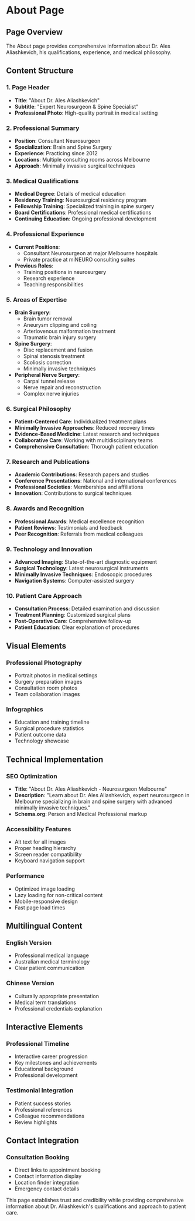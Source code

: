 
# About Page

## Page Overview

The About page provides comprehensive information about Dr. Ales Aliashkevich, his qualifications, experience, and medical philosophy.

## Content Structure

### 1. Page Header
- **Title**: "About Dr. Ales Aliashkevich"
- **Subtitle**: "Expert Neurosurgeon & Spine Specialist"
- **Professional Photo**: High-quality portrait in medical setting

### 2. Professional Summary
- **Position**: Consultant Neurosurgeon
- **Specialization**: Brain and Spine Surgery
- **Experience**: Practicing since 2012
- **Locations**: Multiple consulting rooms across Melbourne
- **Approach**: Minimally invasive surgical techniques

### 3. Medical Qualifications
- **Medical Degree**: Details of medical education
- **Residency Training**: Neurosurgical residency program
- **Fellowship Training**: Specialized training in spine surgery
- **Board Certifications**: Professional medical certifications
- **Continuing Education**: Ongoing professional development

### 4. Professional Experience
- **Current Positions**:
  - Consultant Neurosurgeon at major Melbourne hospitals
  - Private practice at miNEURO consulting suites
- **Previous Roles**:
  - Training positions in neurosurgery
  - Research experience
  - Teaching responsibilities

### 5. Areas of Expertise
- **Brain Surgery**:
  - Brain tumor removal
  - Aneurysm clipping and coiling
  - Arteriovenous malformation treatment
  - Traumatic brain injury surgery
- **Spine Surgery**:
  - Disc replacement and fusion
  - Spinal stenosis treatment
  - Scoliosis correction
  - Minimally invasive techniques
- **Peripheral Nerve Surgery**:
  - Carpal tunnel release
  - Nerve repair and reconstruction
  - Complex nerve injuries

### 6. Surgical Philosophy
- **Patient-Centered Care**: Individualized treatment plans
- **Minimally Invasive Approaches**: Reduced recovery times
- **Evidence-Based Medicine**: Latest research and techniques
- **Collaborative Care**: Working with multidisciplinary teams
- **Comprehensive Consultation**: Thorough patient education

### 7. Research and Publications
- **Academic Contributions**: Research papers and studies
- **Conference Presentations**: National and international conferences
- **Professional Societies**: Memberships and affiliations
- **Innovation**: Contributions to surgical techniques

### 8. Awards and Recognition
- **Professional Awards**: Medical excellence recognition
- **Patient Reviews**: Testimonials and feedback
- **Peer Recognition**: Referrals from medical colleagues

### 9. Technology and Innovation
- **Advanced Imaging**: State-of-the-art diagnostic equipment
- **Surgical Technology**: Latest neurosurgical instruments
- **Minimally Invasive Techniques**: Endoscopic procedures
- **Navigation Systems**: Computer-assisted surgery

### 10. Patient Care Approach
- **Consultation Process**: Detailed examination and discussion
- **Treatment Planning**: Customized surgical plans
- **Post-Operative Care**: Comprehensive follow-up
- **Patient Education**: Clear explanation of procedures

## Visual Elements

### Professional Photography
- Portrait photos in medical settings
- Surgery preparation images
- Consultation room photos
- Team collaboration images

### Infographics
- Education and training timeline
- Surgical procedure statistics
- Patient outcome data
- Technology showcase

## Technical Implementation

### SEO Optimization
- **Title**: "About Dr. Ales Aliashkevich - Neurosurgeon Melbourne"
- **Description**: "Learn about Dr. Ales Aliashkevich, expert neurosurgeon in Melbourne specializing in brain and spine surgery with advanced minimally invasive techniques."
- **Schema.org**: Person and Medical Professional markup

### Accessibility Features
- Alt text for all images
- Proper heading hierarchy
- Screen reader compatibility
- Keyboard navigation support

### Performance
- Optimized image loading
- Lazy loading for non-critical content
- Mobile-responsive design
- Fast page load times

## Multilingual Content

### English Version
- Professional medical language
- Australian medical terminology
- Clear patient communication

### Chinese Version
- Culturally appropriate presentation
- Medical term translations
- Professional credentials explanation

## Interactive Elements

### Professional Timeline
- Interactive career progression
- Key milestones and achievements
- Educational background
- Professional development

### Testimonial Integration
- Patient success stories
- Professional references
- Colleague recommendations
- Review highlights

## Contact Integration

### Consultation Booking
- Direct links to appointment booking
- Contact information display
- Location finder integration
- Emergency contact details

This page establishes trust and credibility while providing comprehensive information about Dr. Aliashkevich's qualifications and approach to patient care.
